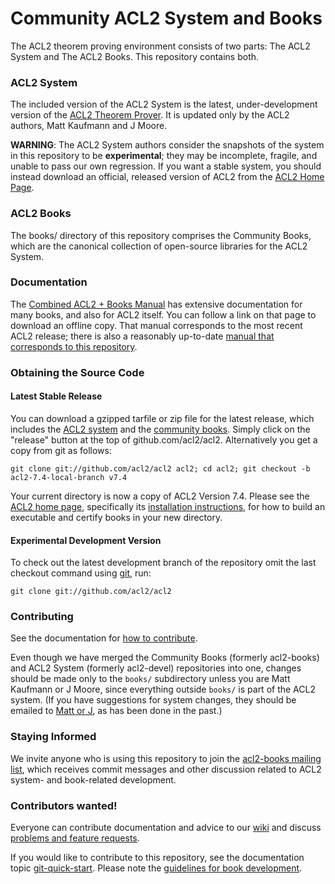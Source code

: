 Community ACL2 System and Books
===============================

The ACL2 theorem proving environment consists of two parts: The ACL2
System and The ACL2 Books.  This repository contains both.

### ACL2 System

The included version of the ACL2 System is the latest, under-development
version of the [ACL2 Theorem Prover][ACL2].  It is updated only by the
ACL2 authors, Matt Kaufmann and J Moore.

**WARNING**: The ACL2 System authors consider the snapshots of the
system in this repository to be **experimental**; they may be
incomplete, fragile, and unable to pass our own regression. If you want
a stable system, you should instead download an official, released
version of ACL2 from the [ACL2 Home Page][ACL2].

[ACL2]: http://www.cs.utexas.edu/users/moore/acl2 "ACL2 Home Page"

### ACL2 Books

The books/ directory of this repository comprises the Community Books,
which are the canonical collection of open-source libraries for the ACL2
System.

### Documentation

The [Combined ACL2 + Books Manual][combined manual] has extensive
documentation for many books, and also for ACL2 itself. You can follow a
link on that page to download an offline copy.  That manual corresponds
to the most recent ACL2 release; there is also a reasonably up-to-date
[manual that corresponds to this repository][manual].

[manual]: http://www.cs.utexas.edu/users/moore/acl2/manuals/current/manual/index.html
[combined manual]: http://www.cs.utexas.edu/users/moore/acl2/current/combined-manual/index.html


### Obtaining the Source Code

#### Latest Stable Release

You can download a gzipped tarfile or zip file for the latest release,
which includes the [ACL2 system][ACL2] and the [community
books][community books].  Simply click on the "release" button at the
top of github.com/acl2/acl2.  Alternatively you get a copy from git as
follows:

```
git clone git://github.com/acl2/acl2 acl2; cd acl2; git checkout -b acl2-7.4-local-branch v7.4
```

Your current directory is now a copy of ACL2 Version 7.4.  Please see
the [ACL2 home page][ACL2], specifically its [installation
instructions][installation], for how to build an executable and
certify books in your new directory.

[ACL2]: http://www.cs.utexas.edu/users/moore/acl2 "ACL2 Home Page"
[installation]: http://www.cs.utexas.edu/users/moore/acl2/current/HTML/installation/installation.html
[git]: http://git-scm.com
[community books]: http://www.cs.utexas.edu/users/moore/acl2/manuals/current/manual/index.html?topic=ACL2____COMMUNITY-BOOKS


#### Experimental Development Version

To check out the latest development branch of the repository omit the
last checkout command using [git], run:

```
git clone git://github.com/acl2/acl2
```

### Contributing

See the documentation for [how to contribute][git tips].

Even though we have merged the Community Books (formerly acl2-books) and
ACL2 System (formerly acl2-devel) repositories into one, changes should
be made only to the `books/` subdirectory unless you are Matt Kaufmann
or J Moore, since everything outside `books/` is part of the ACL2
system.  (If you have suggestions for system changes, they should be
emailed to [Matt or J](mailto:kaufmann@cs.utexas.edu), as has been done
in the past.)

[git tips]: http://www.cs.utexas.edu/users/moore/acl2/manuals/current/manual/index.html?topic=ACL2____GIT-QUICK-START

### Staying Informed

We invite anyone who is using this repository to join the [acl2-books
mailing list][acl2-books], which receives commit messages and other
discussion related to ACL2 system- and book-related development.

[acl2-books]: http://groups.google.com/group/acl2-books


### Contributors wanted!

Everyone can contribute documentation and advice to our [wiki] and
discuss [problems and feature requests][bugtracker].

If you would like to contribute to this repository, see the documentation topic [git-quick-start].
Please note the [guidelines for book development][books guidelines].

[git-quick-start]: http://www.cs.utexas.edu/users/moore/acl2/manuals/current/manual/?topic=ACL2____GIT-QUICK-START
[wiki]: https://github.com/acl2/acl2/wiki
[bugtracker]: https://github.com/acl2/acl2/issues
[books guidelines]: https://github.com/acl2/acl2/wiki/Committing-code:-guidelines
